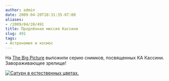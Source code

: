```yaml
---
author: admin
date: 2009-04-20T10:31:35-07:00
aliases:
- /2009/04/20/491
title: Продлённая миссия Кассини
slug: 491
tags:
- Астрономия и космос
---
```


На [The Big Picture](http://www.boston.com/bigpicture/2009/04/cassinis_continued_mission.html) выложили серию снимков, посвященных КА Кассини. Завораживающее зрелище!

[![Сатурн в естественных цветах.](/2009/04/s01_8088_100.jpg)](http://www.boston.com/bigpicture/2009/04/cassinis_continued_mission.html)
